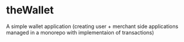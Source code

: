 # theWallet
A simple wallet application (creating user + merchant side applications managed in a monorepo with implementaion of transactions)
